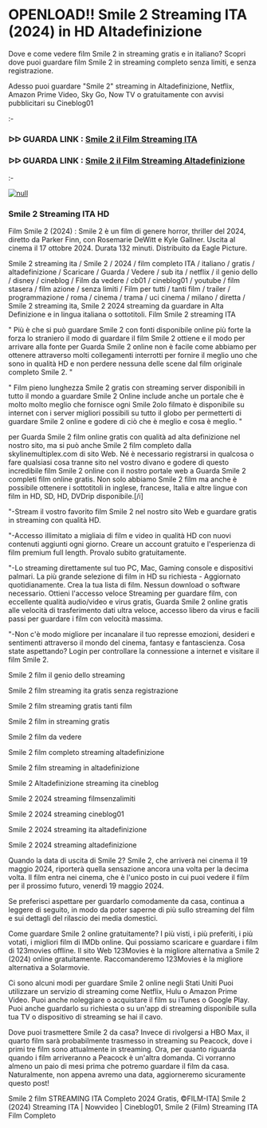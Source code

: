 # OPENLOAD!! Smile 2 Streaming ITA (2024) in HD Altadefinizione

Dove e come vedere film Smile 2 in streaming gratis e in italiano? Scopri dove puoi guardare film Smile 2 in streaming completo senza limiti, e senza registrazione.

Adesso puoi guardare "Smile 2" streaming in Altadefinizione, Netflix, Amazon Prime Video, Sky Go, Now TV o gratuitamente con avvisi pubblicitari su Cineblog01

:-

### ᐅᐅ GUARDA LINK : [Smile 2 il Film Streaming ITA](https://t.co/9qNku5iZxu)

### ᐅᐅ GUARDA LINK : [Smile 2 il Film Streaming Altadefinizione](https://t.co/9qNku5iZxu)

:-

[![null](https://static.wixstatic.com/media/855a25_043b5abeb4ae4d35ac003198e7fe56ed~mv2.gif)](https://t.co/9qNku5iZxu)

### Smile 2 Streaming ITA HD

Film Smile 2 (2024) : Smile 2 è un film di genere horror, thriller del 2024, diretto da Parker Finn, con Rosemarie DeWitt e Kyle Gallner. Uscita al cinema il 17 ottobre 2024. Durata 132 minuti. Distribuito da Eagle Picture.

Smile 2 streaming ita / Smile 2 / 2024 / film completo ITA / italiano / gratis / altadefinizione / Scaricare / Guarda / Vedere / sub ita / netflix / il genio dello / disney / cineblog / Film da vedere / cb01 / cineblog01 / youtube / film stasera / film azione / senza limiti / Film per tutti / tanti film / trailer / programmazione / roma / cinema / trama / uci cinema / milano / diretta / Smile 2 streaming ita, Smile 2 2024 streaming da guardare in Alta Definizione e in lingua italiana o sottotitoli. Film Smile 2 streaming ITA


" Più è che si può guardare Smile 2 con fonti disponibile online più forte la forza lo straniero il modo di guardare il film Smile 2 ottiene e il modo per arrivare alla fonte per Guarda Smile 2 online non è facile come abbiamo per ottenere attraverso molti collegamenti interrotti per fornire il meglio uno che sono in qualità HD e non perdere nessuna delle scene dal film originale completo Smile 2. "


" Film pieno lunghezza Smile 2 gratis con streaming server disponibili in tutto il mondo a guardare Smile 2 Online include anche un portale che è molto molto meglio che fornisce ogni Smile 2olo filmato è disponibile su internet con i server migliori possibili su tutto il globo per permetterti di guardare Smile 2 online e godere di ciò che è meglio e cosa è meglio. "

per Guarda Smile 2 film online gratis con qualità ad alta definizione nel nostro sito, ma si può anche Smile 2 film completo dalla skylinemultiplex.com di sito Web. Né è necessario registrarsi in qualcosa o fare qualsiasi cosa tranne sito nel vostro divano e godere di questo incredibile film Smile 2 online con il nostro portale web a Guarda Smile 2 completi film online gratis. Non solo abbiamo Smile 2 film ma anche è possibile ottenere i sottotitoli in inglese, francese, Italia e altre lingue con film in HD, SD, HD, DVDrip disponibile.[/i]

"-Stream il vostro favorito film Smile 2 nel nostro sito Web e guardare gratis in streaming con qualità HD.

"-Accesso illimitato a migliaia di film e video in qualità HD con nuovi contenuti aggiunti ogni giorno. Creare un account gratuito e l'esperienza di film premium full length. Provalo subito gratuitamente.

"-Lo streaming direttamente sul tuo PC, Mac, Gaming console e dispositivi palmari. La più grande selezione di film in HD su richiesta - Aggiornato quotidianamente. Crea la tua lista di film. Nessun download o software necessario. Ottieni l'accesso veloce Streaming per guardare film, con eccellente qualità audio/video e virus gratis, Guarda Smile 2 online gratis alle velocità di trasferimento dati ultra veloce, accesso libero da virus e facili passi per guardare i film con velocità massima.

"-Non c'è modo migliore per incanalare il tuo represse emozioni, desideri e sentimenti attraverso il mondo del cinema, fantasy e fantascienza. Cosa state aspettando? Login per controllare la connessione a internet e visitare il film Smile 2.


Smile 2 film il genio dello streaming


Smile 2 film streaming ita gratis senza registrazione


Smile 2 film streaming gratis tanti film


Smile 2 film in streaming gratis


Smile 2 film da vedere


Smile 2 film completo streaming altadefinizione


Smile 2 film streaming in altadefinizione


Smile 2 Altadefinizione streaming ita cineblog


Smile 2 2024 streaming filmsenzalimiti


Smile 2 2024 streaming cineblog01


Smile 2 2024 streaming ita altadefinizione


Smile 2 2024 streaming altadefinizione


Quando la data di uscita di Smile 2?
Smile 2, che arriverà nei cinema il 19 maggio 2024, riporterà quella sensazione ancora una volta per la decima volta. Il film entra nei cinema, che è l'unico posto in cui puoi vedere il film per il prossimo futuro, venerdì 19 maggio 2024.

Se preferisci aspettare per guardarlo comodamente da casa, continua a leggere di seguito, in modo da poter saperne di più sullo streaming del film e sui dettagli del rilascio dei media domestici.

Come guardare Smile 2 online gratuitamente?
I più visti, i più preferiti, i più votati, i migliori film di IMDb online. Qui possiamo scaricare e guardare i film di 123movies offline. Il sito Web 123Movies è la migliore alternativa a Smile 2 (2024) online gratuitamente. Raccomanderemo 123Movies è la migliore alternativa a Solarmovie.

Ci sono alcuni modi per guardare Smile 2 online negli Stati Uniti Puoi utilizzare un servizio di streaming come Netflix, Hulu o Amazon Prime Video. Puoi anche noleggiare o acquistare il film su iTunes o Google Play. Puoi anche guardarlo su richiesta o su un'app di streaming disponibile sulla tua TV o dispositivo di streaming se hai il cavo.

Dove puoi trasmettere Smile 2 da casa?
Invece di rivolgersi a HBO Max, il quarto film sarà probabilmente trasmesso in streaming su Peacock, dove i primi tre film sono attualmente in streaming. Ora, per quanto riguarda quando i film arriveranno a Peacock è un'altra domanda. Ci vorranno almeno un paio di mesi prima che potremo guardare il film da casa. Naturalmente, non appena avremo una data, aggiorneremo sicuramente questo post!

Smile 2 film STREAMING ITA Completo 2024 Gratis, ©FILM-ITA] Smile 2 (2024) Streaming ITA | Nowvideo | Cineblog01, Smile 2 (Film) Streaming ITA Film Completo

